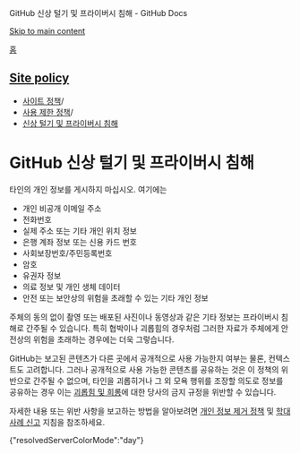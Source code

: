 GitHub 신상 털기 및 프라이버시 침해 - GitHub Docs

[Skip to main content](#main-content)

[홈](/ko)

[Site policy](/ko/site-policy)
----------

* [사이트 정책](/ko/site-policy)/
* [사용 제한 정책](/ko/site-policy/acceptable-use-policies)/
* [신상 털기 및 프라이버시 침해](/ko/site-policy/acceptable-use-policies/github-doxxing-and-invasion-of-privacy)

GitHub 신상 털기 및 프라이버시 침해
==========

타인의 개인 정보를 게시하지 마십시오. 여기에는

* 개인 비공개 이메일 주소
* 전화번호
* 실제 주소 또는 기타 개인 위치 정보
* 은행 계좌 정보 또는 신용 카드 번호
* 사회보장번호/주민등록번호
* 암호
* 유권자 정보
* 의료 정보 및 개인 생체 데이터
* 안전 또는 보안상의 위험을 초래할 수 있는 기타 개인 정보

주체의 동의 없이 촬영 또는 배포된 사진이나 동영상과 같은 기타 정보는 프라이버시 침해로 간주될 수 있습니다. 특히 협박이나 괴롭힘의 경우처럼 그러한 자료가 주체에게 안전상의 위험을 초래하는 경우에는 더욱 그렇습니다.

GitHub는 보고된 콘텐츠가 다른 곳에서 공개적으로 사용 가능한지 여부는 물론, 컨텍스트도 고려합니다. 그러나 공개적으로 사용 가능한 콘텐츠를 공유하는 것은 이 정책의 위반으로 간주될 수 없으며, 타인을 괴롭히거나 그 외 모욕 행위를 조장할 의도로 정보를 공유하는 경우 이는 [괴롭힘 및 희롱](/ko/site-policy/acceptable-use-policies/github-bullying-and-harassment)에 대한 당사의 금지 규정을 위반할 수 있습니다.

자세한 내용 또는 위반 사항을 보고하는 방법을 알아보려면 [개인 정보 제거 정책](/ko/site-policy/content-removal-policies/github-private-information-removal-policy) 및 [학대 사례 신고](/ko/communities/maintaining-your-safety-on-github/reporting-abuse-or-spam) 지침을 참조하세요.

{"resolvedServerColorMode":"day"}
